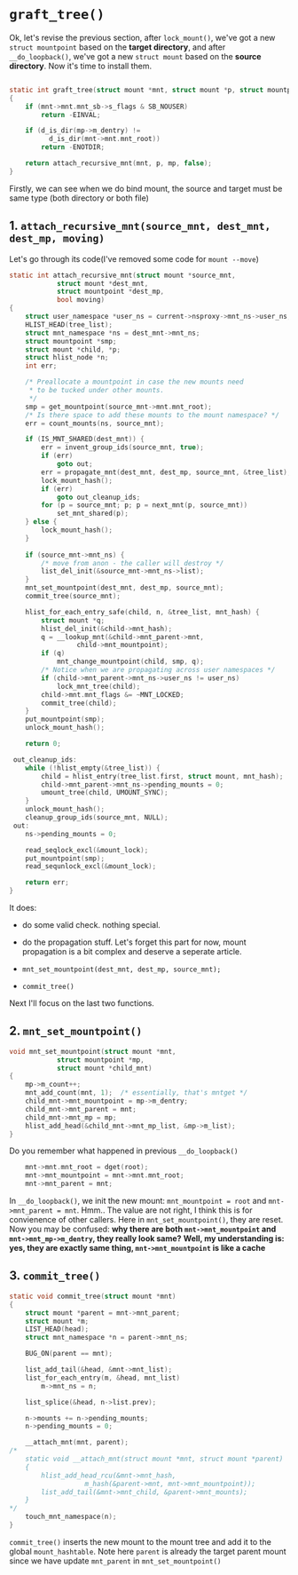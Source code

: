 # `graft_tree()`

Ok, let's revise the previous section, after `lock_mount()`, we've got a new
`struct mountpoint` based on the **target directory**, and after `__do_loopback()`,
we've got a new `struct mount` based on the **source directory**.
Now it's time to install them.

```c

static int graft_tree(struct mount *mnt, struct mount *p, struct mountpoint *mp)
{
	if (mnt->mnt.mnt_sb->s_flags & SB_NOUSER)
		return -EINVAL;

	if (d_is_dir(mp->m_dentry) !=
	      d_is_dir(mnt->mnt.mnt_root))
		return -ENOTDIR;

	return attach_recursive_mnt(mnt, p, mp, false);
}

```

Firstly, we can see when we do bind mount, the source and target must be same type
(both directory or both file)

## 1. `attach_recursive_mnt(source_mnt, dest_mnt, dest_mp, moving)`

Let's go through its code(I've removed some code for `mount --move`)
```c
static int attach_recursive_mnt(struct mount *source_mnt,
			struct mount *dest_mnt,
			struct mountpoint *dest_mp,
			bool moving)
{
	struct user_namespace *user_ns = current->nsproxy->mnt_ns->user_ns;
	HLIST_HEAD(tree_list);
	struct mnt_namespace *ns = dest_mnt->mnt_ns;
	struct mountpoint *smp;
	struct mount *child, *p;
	struct hlist_node *n;
	int err;

	/* Preallocate a mountpoint in case the new mounts need
	 * to be tucked under other mounts.
	 */
	smp = get_mountpoint(source_mnt->mnt.mnt_root);
	/* Is there space to add these mounts to the mount namespace? */
	err = count_mounts(ns, source_mnt);

	if (IS_MNT_SHARED(dest_mnt)) {
		err = invent_group_ids(source_mnt, true);
		if (err)
			goto out;
		err = propagate_mnt(dest_mnt, dest_mp, source_mnt, &tree_list);
		lock_mount_hash();
		if (err)
			goto out_cleanup_ids;
		for (p = source_mnt; p; p = next_mnt(p, source_mnt))
			set_mnt_shared(p);
	} else {
		lock_mount_hash();
	}
	
	if (source_mnt->mnt_ns) {
		/* move from anon - the caller will destroy */
		list_del_init(&source_mnt->mnt_ns->list);
	}
	mnt_set_mountpoint(dest_mnt, dest_mp, source_mnt);
	commit_tree(source_mnt);

	hlist_for_each_entry_safe(child, n, &tree_list, mnt_hash) {
		struct mount *q;
		hlist_del_init(&child->mnt_hash);
		q = __lookup_mnt(&child->mnt_parent->mnt,
				 child->mnt_mountpoint);
		if (q)
			mnt_change_mountpoint(child, smp, q);
		/* Notice when we are propagating across user namespaces */
		if (child->mnt_parent->mnt_ns->user_ns != user_ns)
			lock_mnt_tree(child);
		child->mnt.mnt_flags &= ~MNT_LOCKED;
		commit_tree(child);
	}
	put_mountpoint(smp);
	unlock_mount_hash();

	return 0;

 out_cleanup_ids:
	while (!hlist_empty(&tree_list)) {
		child = hlist_entry(tree_list.first, struct mount, mnt_hash);
		child->mnt_parent->mnt_ns->pending_mounts = 0;
		umount_tree(child, UMOUNT_SYNC);
	}
	unlock_mount_hash();
	cleanup_group_ids(source_mnt, NULL);
 out:
	ns->pending_mounts = 0;

	read_seqlock_excl(&mount_lock);
	put_mountpoint(smp);
	read_sequnlock_excl(&mount_lock);

	return err;
}


```

It does:

- do some valid check.
  nothing special.

- do the propagation stuff.
  Let's forget this part for now, mount propagation is a bit complex and deserve
a seperate article.

- `mnt_set_mountpoint(dest_mnt, dest_mp, source_mnt);`
- `commit_tree()`

Next I'll focus on the last two functions.

## 2. `mnt_set_mountpoint()`

```c
void mnt_set_mountpoint(struct mount *mnt,
			struct mountpoint *mp,
			struct mount *child_mnt)
{
	mp->m_count++;
	mnt_add_count(mnt, 1);	/* essentially, that's mntget */
	child_mnt->mnt_mountpoint = mp->m_dentry;
	child_mnt->mnt_parent = mnt;
	child_mnt->mnt_mp = mp;
	hlist_add_head(&child_mnt->mnt_mp_list, &mp->m_list);
}

```

Do you remember what happened in previous `__do_loopback()`

```c
	mnt->mnt.mnt_root = dget(root);
	mnt->mnt_mountpoint = mnt->mnt.mnt_root;
	mnt->mnt_parent = mnt;
```

In `__do_loopback()`, we init the new mount: `mnt_mountpoint = root` and `mnt->mnt_parent = mnt`.
Hmm.. The value are not right, I think this is for convienence of other callers.
Here in `mnt_set_mountpoint()`, they are reset.
Now you may be confused: **why there are both `mnt->mnt_mountpoint` and `mnt->mnt_mp->m_dentry`,
they really look same?**
**Well, my understanding is: yes, they are exactly same thing, `mnt->mnt_mountpoint` is like a cache**


## 3. `commit_tree()`

```c
static void commit_tree(struct mount *mnt)
{
	struct mount *parent = mnt->mnt_parent;
	struct mount *m;
	LIST_HEAD(head);
	struct mnt_namespace *n = parent->mnt_ns;

	BUG_ON(parent == mnt);

	list_add_tail(&head, &mnt->mnt_list);
	list_for_each_entry(m, &head, mnt_list)
		m->mnt_ns = n;

	list_splice(&head, n->list.prev);

	n->mounts += n->pending_mounts;
	n->pending_mounts = 0;

	__attach_mnt(mnt, parent);
/*
	static void __attach_mnt(struct mount *mnt, struct mount *parent)
	{
		hlist_add_head_rcu(&mnt->mnt_hash,
				   m_hash(&parent->mnt, mnt->mnt_mountpoint));
		list_add_tail(&mnt->mnt_child, &parent->mnt_mounts);
	}
*/
	touch_mnt_namespace(n);
}

```

`commit_tree()` inserts the new mount to the mount tree and add it to the global
`mount_hashtable`. Note here `parent` is already the target parent mount since we
have update `mnt_parent` in `mnt_set_mountpoint()`

